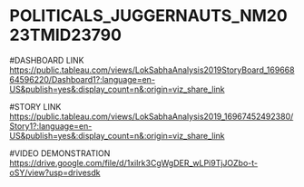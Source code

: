 # POLITICALS_JUGGERNAUTS_NM2023TMID23790
#DASHBOARD LINK https://public.tableau.com/views/LokSabhaAnalysis2019StoryBoard_16966864596220/Dashboard1?:language=en-US&publish=yes&:display_count=n&:origin=viz_share_link

#STORY LINK https://public.tableau.com/views/LokSabhaAnalysis2019_16967452492380/Story1?:language=en-US&publish=yes&:display_count=n&:origin=viz_share_link

#VIDEO DEMONSTRATION  https://drive.google.com/file/d/1xilrk3CgWgDER_wLPi9TjJOZbo-t-oSY/view?usp=drivesdk
